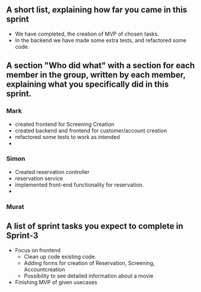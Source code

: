 ## A short list, explaining how far you came in this sprint
* We have completed, the creation of MVP of chosen tasks. 
* In the backend we have made some extra tests, and refactored some code.

## A section "Who did what" with a section for each member in the group, written by each member, explaining what you specifically did in this sprint.
### Mark
* created frontend for Screening Creation
* created backend and frontend for customer/account creation
* refactored some tests to work as intended
* 

### Simon
* Created reservation controller
* reservation service
* implemented front-end functionality for reservation.
* 
### Murat

## A list of sprint tasks you expect to complete in Sprint-3
* Focus on frontend
  * Clean up code existing code.
  * Adding forms for creation of Reservation, Screening, Accountcreation
  * Possibility to see detailed information about a movie
* Finishing MVP of given usecases
